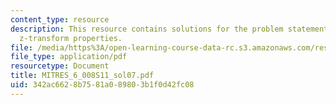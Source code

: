 ```yaml
---
content_type: resource
description: This resource contains solutions for the problem statements related to
  z-transform properties.
file: /media/https%3A/open-learning-course-data-rc.s3.amazonaws.com/res-6-008-digital-signal-processing-spring-2011/342ac6628b7581a089803b1f0d42fc08_MITRES_6_008S11_sol07.pdf
file_type: application/pdf
resourcetype: Document
title: MITRES_6_008S11_sol07.pdf
uid: 342ac662-8b75-81a0-8980-3b1f0d42fc08
---
```

